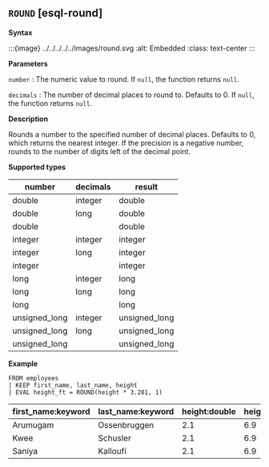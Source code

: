 ## `ROUND` [esql-round]

**Syntax**

:::{image} ../../../../../images/round.svg
:alt: Embedded
:class: text-center
:::

**Parameters**

`number`
:   The numeric value to round. If `null`, the function returns `null`.

`decimals`
:   The number of decimal places to round to. Defaults to 0. If `null`, the function returns `null`.

**Description**

Rounds a number to the specified number of decimal places. Defaults to 0, which returns the nearest integer. If the precision is a negative number, rounds to the number of digits left of the decimal point.

**Supported types**

| number | decimals | result |
| --- | --- | --- |
| double | integer | double |
| double | long | double |
| double |  | double |
| integer | integer | integer |
| integer | long | integer |
| integer |  | integer |
| long | integer | long |
| long | long | long |
| long |  | long |
| unsigned_long | integer | unsigned_long |
| unsigned_long | long | unsigned_long |
| unsigned_long |  | unsigned_long |

**Example**

```esql
FROM employees
| KEEP first_name, last_name, height
| EVAL height_ft = ROUND(height * 3.281, 1)
```

| first_name:keyword | last_name:keyword | height:double | height_ft:double |
| --- | --- | --- | --- |
| Arumugam | Ossenbruggen | 2.1 | 6.9 |
| Kwee | Schusler | 2.1 | 6.9 |
| Saniya | Kalloufi | 2.1 | 6.9 |



